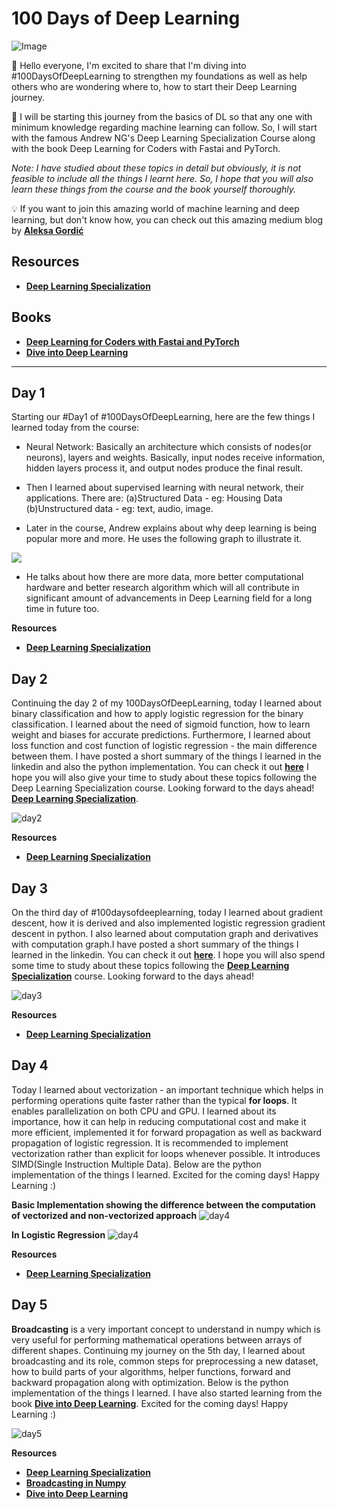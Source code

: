 # 100 Days of Deep Learning

![Image](images/deep-neural-networks.webp)

🚀 Hello everyone, I'm excited to share that I'm diving into #100DaysOfDeepLearning to strengthen my foundations as well as help others who are wondering where to, how to start their Deep Learning journey.

💬 I will be starting this journey from the basics of DL so that any one with minimum knowledge regarding machine learning can follow. So, I will start with the famous Andrew NG's Deep Learning Specialization Course along with the book Deep Learning for Coders with Fastai and PyTorch.


*Note: I have studied about these topics in detail but obviously, it is not feasible to include all the things I learnt here. So, I hope that you will also learn these things from the course and the book yourself thoroughly.*

💡 If you want to join this amazing world of machine learning and deep learning, but don't know how, you can check out this amazing medium blog by [**Aleksa Gordić**](https://gordicaleksa.medium.com/get-started-with-ai-and-machine-learning-in-3-months-5236d5e0f230)

## Resources
- [**Deep Learning Specialization**](https://www.coursera.org/specializations/deep-learning)

## Books
- [**Deep Learning for Coders with Fastai and PyTorch**](https://www.amazon.com/_/dp/1492045527?smid=ATVPDKIKX0DER&_encoding=UTF8&tag=oreilly20-20)
- [**Dive into Deep Learning**](https://d2l.ai/)

-------

## Day 1

Starting our #Day1 of #100DaysOfDeepLearning, here are the few things I learned today from the course:

- Neural Network: Basically an architecture which consists of nodes(or neurons), layers and weights. Basically, input nodes receive information, hidden layers process it, and output nodes produce the final result.

- Then I learned about supervised learning with neural network, their applications. There are: (a)Structured Data - eg: Housing Data (b)Unstructured data - eg: text, audio, image.

- Later in the course, Andrew explains about why deep learning is being popular more and more. He uses the following graph to illustrate it.

![](images/plateau-data-models.png)

- He talks about how there are more data, more better computational hardware and  better research algorithm which will all contribute in significant amount of advancements in Deep Learning field for a long time in future too.

**Resources**
- [**Deep Learning Specialization**](https://www.coursera.org/specializations/deep-learning)

## Day 2

Continuing the day 2 of my 100DaysOfDeepLearning, today I learned about binary classification and how to apply logistic regression for the binary classification. I learned about the need of sigmoid function, how to learn weight and biases for accurate predictions. Furthermore, I learned about loss function and cost function of logistic regression - the main difference between them. I have posted a short summary of the things I learned in the linkedin and also the python implementation. You can check it out [**here**](https://www.linkedin.com/posts/drishya-karki_day2-activity-7130925730271547392-KOjz?utm_source=share&utm_medium=member_android) I hope you will also give your time to study about these topics following the Deep Learning Specialization course. Looking forward to the days ahead! [**Deep Learning Specialization**](https://www.coursera.org/specializations/deep-learning).

![day2](images/day2.png)

**Resources**
- [**Deep Learning Specialization**](https://www.coursera.org/specializations/deep-learning)

## Day 3

On the third day of #100daysofdeeplearning, today I learned about gradient descent, how it is derived and also implemented logistic regression gradient descent in python. I also learned about computation graph and derivatives with computation graph.I have posted a short summary of the things I learned in the linkedin. You can check it out [**here**](https://www.linkedin.com/posts/drishya-karki_day3-activity-7131293446408966144-9P_I?utm_source=share&utm_medium=member_desktop). I hope you will also spend some time to study about these topics following the [**Deep Learning Specialization**](https://www.coursera.org/specializations/deep-learning) course. Looking forward to the days ahead! 

![day3](images/day3.png)

**Resources**
- [**Deep Learning Specialization**](https://www.coursera.org/specializations/deep-learning)

## Day 4

Today I learned about vectorization - an important technique which helps in performing operations quite faster rather than the typical **for loops**. It enables parallelization on both CPU and GPU. I learned about its importance, how it can help in reducing computational cost and make it more efficient, implemented it for forward propagation as well as backward propagation of logistic regression. It is recommended to implement vectorization rather than explicit for loops whenever possible. It introduces SIMD(Single Instruction Multiple Data). Below are the python implementation of the things I learned. Excited for the coming days! Happy Learning :)

**Basic Implementation showing the difference between the computation of vectorized and non-vectorized approach**
![day4](images/day4.png)

**In Logistic Regression**
![day4](images/day4LR.png)

**Resources**
- [**Deep Learning Specialization**](https://www.coursera.org/specializations/deep-learning)

## Day 5

**Broadcasting** is a very important concept to understand in numpy which is very useful for performing mathematical operations between arrays of different shapes. Continuing my journey on the 5th day, I learned about broadcasting and its role, common steps for preprocessing a new dataset, how to build parts of your algorithms, helper functions, forward and backward propagation along with optimization. Below is the python implementation of the things I learned. I have also started learning from the book [**Dive into Deep Learning**](https://d2l.ai/). Excited for the coming days! Happy Learning :)

![day5](images/day5.png)

**Resources**
- [**Deep Learning Specialization**](https://www.coursera.org/specializations/deep-learning)
- [**Broadcasting in Numpy**](https://numpy.org/doc/stable/user/basics.broadcasting.html)
- [**Dive into Deep Learning**](https://d2l.ai/)
